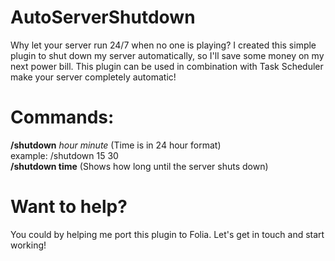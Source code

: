 # AutoServerShutdown  
Why let your server run 24/7 when no one is playing?
I created this simple plugin to shut down my server automatically, so I'll save some money on my next power bill.
This plugin can be used in combination with Task Scheduler make your server completely automatic!
# Commands:
**/shutdown** *hour* *minute* (Time is in 24 hour format) </br>
example: /shutdown 15 30</br>
**/shutdown time** (Shows how long until the server shuts down)
# Want to help?
You could by helping me port this plugin to Folia. Let's get in touch and start working!
